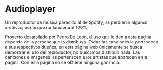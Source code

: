 # Audioplayer
Un reproductor de música parecido al de Spotify, se perdieron algunos archivos, por lo que no funciona al 100%

Proyecto desarollado por Pedro De León, el uso que le den a esta página depende de la persona que la distribuya. Todas las canciones le pertenecen a sus respectivos dueños, en esta página web únicamente se busca demostrar el uso del reproductor, no buscamos distribuir nada. Las canciones e imágenes les pertenecen a los artistas que aparecen en la página. Con esta página no se obtiene ninguna ganancia.
